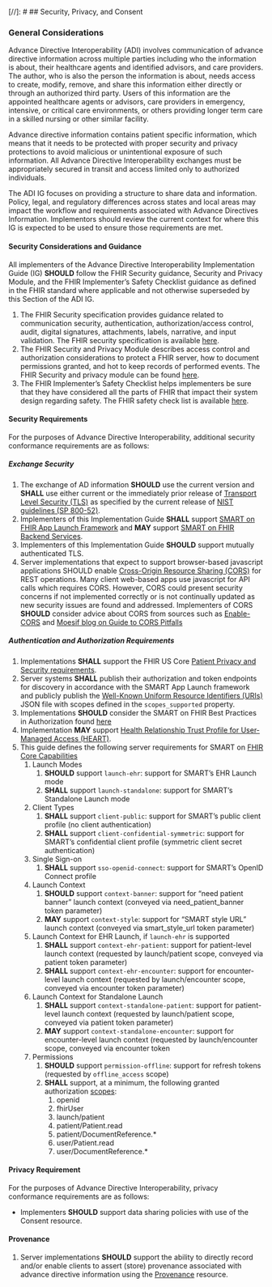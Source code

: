[//]: #  ## Security, Privacy, and Consent 

### General Considerations

Advance Directive Interoperability (ADI) involves communication of advance directive information across multiple parties including who the information is about, their healthcare agents and identified advisors, and care providers. The author, who is also the person the information is about, needs access to create, modify, remove, and share this information either directly or through an authorized third party. Users of this information are the appointed healthcare agents or advisors, care providers in emergency, intensive, or critical care environments, or others providing longer term care in a skilled nursing or other similar facility.

Advance directive information contains patient specific information, which means that it needs to be protected with proper security and privacy protections to avoid malicious or unintentional exposure of such information. All Advance Directive Interoperability exchanges must be appropriately secured in transit and access limited only to authorized individuals.

The ADI IG focuses on providing a structure to share data and information. Policy, legal, and regulatory differences across states and local areas may impact the workflow and requirements associated with Advance Directives Information. Implementors should review the current context for where this IG is expected to be used to ensure those requirements are met.


#### Security Considerations and Guidance
All implementers of the Advance Directive Interoperability Implementation Guide (IG) **SHOULD** follow the FHIR Security guidance, Security and Privacy Module, and the FHIR Implementer’s Safety Checklist guidance as defined in the FHIR standard where applicable and not otherwise superseded by this Section of the ADI IG.

1.	The FHIR Security specification provides guidance related to communication security, authentication, authorization/access control, audit, digital signatures, attachments, labels, narrative, and input validation. The FHIR security specification is available [here](http://hl7.org/fhir/R4/security.html).
2.	The FHIR Security and Privacy Module describes access control and authorization considerations to protect a FHIR server, how to document permissions granted, and hot to keep records of performed events. The FHIR Security and privacy module can be found [here](http://hl7.org/fhir/R4/secpriv-module.html).
3.	The FHIR Implementer’s Safety Checklist helps implementers be sure that they have considered all the parts of FHIR that impact their system design regarding safety. The FHIR safety check list is available [here](http://hl7.org/fhir/R4/safety.html).

#### Security Requirements
For the purposes of Advance Directive Interoperability, additional security conformance requirements are as follows:

##### Exchange Security
1.	The exchange of AD information **SHOULD** use the current version and **SHALL** use either current or the immediately prior release of [Transport Level Security (TLS)](https://tools.ietf.org/html/rfc8446) as specified by the current release of [NIST guidelines (SP 800-52)](https://csrc.nist.gov/publications/detail/sp/800-52/rev-2/final). 
2.	Implementers of this Implementation Guide **SHALL** support [SMART on FHIR App Launch Framework](http://hl7.org/fhir/smart-app-launch/index.html) and **MAY** support [SMART on FHIR Backend Services](https://hl7.org/fhir/uv/bulkdata/authorization/index.html).
3.	Implementers of this Implementation Guide **SHOULD** support mutually authenticated TLS.
4.	Server implementations that expect to support browser-based javascript applications SHOULD enable [Cross-Origin Resource Sharing (CORS)](https://www.w3.org/TR/cors/) for REST operations. Many client web-based apps use javascript for API calls which requires CORS. However, CORS could present security concerns if not implemented correctly or is not continually updated as new security issues are found and addressed. Implementers of CORS **SHOULD** consider advice about CORS from sources such as [Enable-CORS](http://enable-cors.org/) and [Moesif blog on Guide to CORS Pitfalls](https://www.moesif.com/blog/technical/cors/Authoritative-Guide-to-CORS-Cross-Origin-Resource-Sharing-for-REST-APIs/)

##### Authentication and Authorization Requirements
1.	Implementations **SHALL** support the FHIR US Core [Patient Privacy and Security requirements](https://www.hl7.org/fhir/us/core/security.html).
2.	Server systems **SHALL** publish their authorization and token endpoints for discovery in accordance with the SMART App Launch framework and publicly publish the [Well-Known Uniform Resource Identifiers (URIs)](https://hl7.org/fhir/smart-app-launch/conformance/index.html#using-well-known) JSON file with scopes defined in the `scopes_supported` property.
3.	Implementations **SHOULD** consider the SMART on FHIR Best Practices in Authorization found [here](http://hl7.org/fhir/smart-app-launch/best-practices.html)
4.  Implementation **MAY** support [Health Relationship Trust Profile for User-Managed Access (HEART)](https://openid.net/specs/openid-heart-uma2-1_0.html).
5.  This guide defines the following server requirements for SMART on [FHIR Core Capabilities](https://hl7.org/fhir/smart-app-launch/conformance/index.html#smart-on-fhir-core-capabilities-and-capability-sets)
    1.  Launch Modes
        1.  **SHOULD** support `launch-ehr`: support for SMART’s EHR Launch mode
        2.  **SHALL** support `launch-standalone`: support for SMART’s Standalone Launch mode
    2.  Client Types
        1.  **SHALL** support `client-public`: support for SMART’s public client profile (no client authentication)
        2.  **SHALL** support `client-confidential-symmetric`: support for SMART’s confidential client profile (symmetric client secret authentication)
    3.  Single Sign-on
        1.  **SHALL** support `sso-openid-connect`: support for SMART’s OpenID Connect profile
    4.  Launch Context
        1.  **SHOULD** support `context-banner`: support for “need patient banner” launch context (conveyed via need_patient_banner token parameter)
        2.  **MAY** support `context-style`: support for “SMART style URL” launch context (conveyed via smart_style_url token parameter)
    5.  Launch Context for EHR Launch, if `launch-ehr` is supported
        1.  **SHALL** support `context-ehr-patient`: support for patient-level launch context (requested by launch/patient scope, conveyed via patient token parameter)
        2.  **SHALL** support `context-ehr-encounter`: support for encounter-level launch context (requested by launch/encounter scope, conveyed via encounter token parameter)
    6.  Launch Context for Standalone Launch
        1.  **SHALL** support `context-standalone-patient`: support for patient-level launch context (requested by launch/patient scope, conveyed via patient token parameter)
        2.  **MAY** support `context-standalone-encounter`: support for encounter-level launch context (requested by launch/encounter scope, conveyed via encounter token 
    7.  Permissions 
        1.  **SHOULD** support `permission-offline`: support for refresh tokens (requested by `offline_access` scope)
        2.  **SHALL** support, at a minimum, the following granted authorization [scopes](http://hl7.org/fhir/smart-app-launch/scopes-and-launch-context/index.html):
            1.  openid
            2.	fhirUser
            3.	launch/patient
            4.	patient/Patient.read
            6.	patient/DocumentReference.*
            7.	user/Patient.read
            8.	user/DocumentReference.*

<!--  TODO
#### Individual-Authorized Exchange
1.	http://hl7.org/fhir/us/davinci-pdex/Member-AuthorizedOAuth2Exchange.html
-->

#### Privacy Requirement
For the purposes of Advance Directive Interoperability, privacy conformance requirements are as follows:
- Implementers **SHOULD** support data sharing policies with use of the Consent resource.

#### Provenance
1.	Server implementations **SHOULD** support the ability to directly record and/or enable clients to assert (store) provenance associated with advance directive information using the [Provenance](http://hl7.org/fhir/R4/provenance.html) resource.

<!-- TODO Consider US Core requirements
https://www.hl7.org/fhir/us/core/security.html
-->